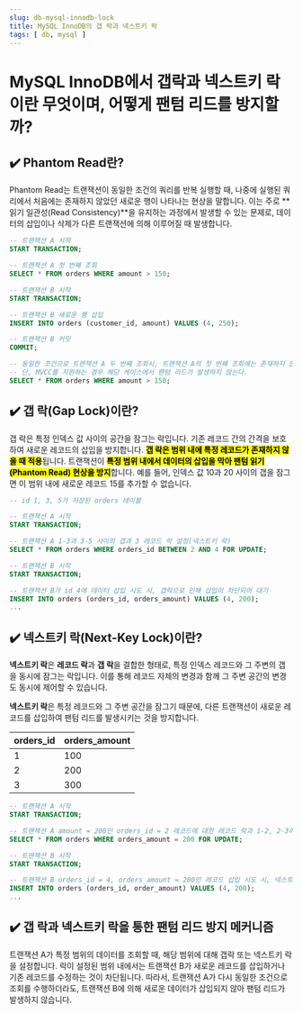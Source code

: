 ```yaml
---
slug: db-mysql-innodb-lock
title: MySQL InnoDB의 갭 락과 넥스트키 락
tags: [ db, mysql ]
---
```


# MySQL InnoDB에서 갭락과 넥스트키 락이란 무엇이며, 어떻게 팬텀 리드를 방지할까?

## ✔️ Phantom Read란?
Phantom Read는 트랜잭션이 동일한 조건의 쿼리를 반복 실행할 때, 나중에 실행된 쿼리에서 처음에는 존재하지 않았던 새로운 행이 나타나는 현상을 말합니다. 이는 주로 **읽기 일관성(Read Consistency)**을 유지하는 과정에서 발생할 수 있는 문제로, 데이터의 삽입이나 삭제가 다른 트랜잭션에 의해 이루어질 때 발생합니다.
```sql
-- 트랜잭션 A 시작
START TRANSACTION;

-- 트랜잭션 A 첫 번째 조회
SELECT * FROM orders WHERE amount > 150;

-- 트랜잭션 B 시작
START TRANSACTION;

-- 트랜잭션 B 새로운 행 삽입
INSERT INTO orders (customer_id, amount) VALUES (4, 250);

-- 트랜잭션 B 커밋
COMMIT;

-- 동일한 조건으로 트랜잭션 A 두 번째 조회시, 트랜잭션 A의 첫 번째 조회에는 존재하지 않던, 트랜잭션 B에서 삽입된 새로운 행이 함께 조회된다.
-- 단, MVCC를 지원하는 경우 해당 케이스에서 팬텀 리드가 발생하지 않는다.
SELECT * FROM orders WHERE amount > 150;
```

## ✔️ 갭 락(Gap Lock)이란?
갭 락은 특정 인덱스 값 사이의 공간을 잠그는 락입니다. 기존 레코드 간의 간격을 보호하여 새로운 레코드의 삽입을 방지합니다. <mark>**갭 락은 범위 내에 특정 레코드가 존재하지 않을 때 적용**</mark>됩니다. 트랜잭션이 <mark>**특정 범위 내에서 데이터의 삽입을 막아 팬텀 읽기(Phantom Read) 현상을 방지**</mark>합니다. 예를 들어, 인덱스 값 10과 20 사이의 갭을 잠그면 이 범위 내에 새로운 레코드 15를 추가할 수 없습니다.
```sql
-- id 1, 3, 5가 저장된 orders 테이블

-- 트랜잭션 A 시작
START TRANSACTION;

-- 트랜잭션 A 1-3과 3-5 사이의 갭과 3 레코드 락 설정(넥스트키 락)
SELECT * FROM orders WHERE orders_id BETWEEN 2 AND 4 FOR UPDATE;

-- 트랜잭션 B 시작
START TRANSACTION;

-- 트랜잭션 B가 id 4에 데이터 삽입 시도 시, 갭락으로 인해 삽입이 차단되어 대기
INSERT INTO orders (orders_id, orders_amount) VALUES (4, 200);
...
```

## ✔️ 넥스트키 락(Next-Key Lock)이란?
**넥스트키 락**은 **레코드 락**과 **갭 락**을 결합한 형태로, 특정 인덱스 레코드와 그 주변의 갭을 동시에 잠그는 락입니다. 이를 통해 레코드 자체의 변경과 함께 그 주변 공간의 변경도 동시에 제어할 수 있습니다.

**넥스트키 락**은 특정 레코드와 그 주변 공간을 잠그기 때문에, 다른 트랜잭션이 새로운 레코드를 삽입하여 팬텀 리드를 발생시키는 것을 방지합니다.

| orders_id | orders_amount |
|-----------|---------------|
| 1         | 100           |
| 2         | 200           |
| 3         | 300           |

```sql
-- 트랜잭션 A 시작
START TRANSACTION;

-- 트랜잭션 A amount = 200인 orders_id = 2 레코드에 대한 레코드 락과 1-2, 2-3에 대한 갭락을 동시에 잠금으로써 넥스트키 락을 설정
SELECT * FROM orders WHERE orders_amount = 200 FOR UPDATE;

-- 트랜잭션 B 시작
START TRANSACTION;

-- 트랜잭션 B orders_id = 4, orders_amount = 200인 레코드 삽입 시도 시, 넥스트키 락으로 인해 차단되어 대기
INSERT INTO orders (orders_id, order_amount) VALUES (4, 200);
...
```

## ✔️ 갭 락과 넥스트키 락을 통한 팬텀 리드 방지 메커니즘
트랜잭션 A가 특정 범위의 데이터를 조회할 때, 해당 범위에 대해 갭락 또는 넥스트키 락을 설정합니다. 락이 설정된 범위 내에서는 트랜잭션 B가 새로운 레코드를 삽입하거나 기존 레코드를 수정하는 것이 차단됩니다. 따라서, 트랜잭션 A가 다시 동일한 조건으로 조회를 수행하더라도, 트랜잭션 B에 의해 새로운 데이터가 삽입되지 않아 팬텀 리드가 발생하지 않습니다.